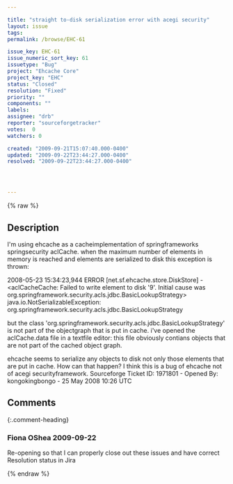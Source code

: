 ```yaml
---

title: "straight to-disk serialization error with acegi security"
layout: issue
tags: 
permalink: /browse/EHC-61

issue_key: EHC-61
issue_numeric_sort_key: 61
issuetype: "Bug"
project: "Ehcache Core"
project_key: "EHC"
status: "Closed"
resolution: "Fixed"
priority: ""
components: ""
labels: 
assignee: "drb"
reporter: "sourceforgetracker"
votes:  0
watchers: 0

created: "2009-09-21T15:07:40.000-0400"
updated: "2009-09-22T23:44:27.000-0400"
resolved: "2009-09-22T23:44:27.000-0400"




---
```


{% raw %}

## Description

<div markdown="1" class="description">

I'm using ehcache as a cacheimplementation of springframeworks springsecurity aclCache. when the maximum number of elements in memory is reached and elements are serialized to disk this exception is thrown: 
 
2008-05-23 15:34:23,944 ERROR [net.sf.ehcache.store.DiskStore] - <aclCacheCache: Failed to write element to disk '9'. Initial cause was org.springframework.security.acls.jdbc.BasicLookupStrategy> 
java.io.NotSerializableException: org.springframework.security.acls.jdbc.BasicLookupStrategy 
 
but the class 'org.springframework.security.acls.jdbc.BasicLookupStrategy' is not part of the objectgraph that is put in cache. i've opened the aclCache.data file in a textfile editor: this file obviously contians objects that are not part of the cached object graph. 
 
ehcache seems to serialize any objects to disk not only those elements that are put in cache. How can that happen? 
I think this is a bug of ehcache not of acegi securityframework.
Sourceforge Ticket ID: 1971801 - Opened By: kongokingbongo - 25 May 2008 10:26 UTC

</div>

## Comments


{:.comment-heading}
### **Fiona OShea** <span class="date">2009-09-22</span>

<div markdown="1" class="comment">

Re-opening so that I can properly close out these issues and have correct Resolution status in Jira

</div>



{% endraw %}
